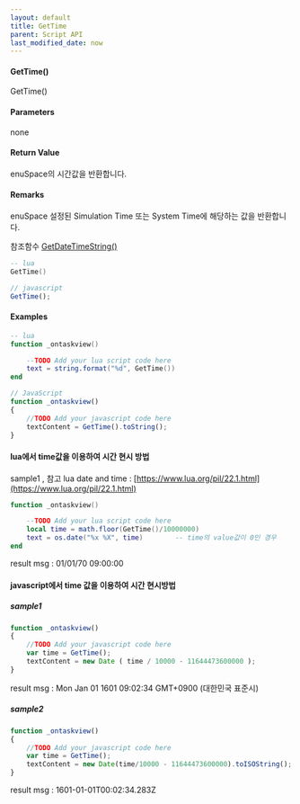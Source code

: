 ```yaml
---
layout: default
title: GetTime
parent: Script API
last_modified_date: now
---
```

#### GetTime\(\)

GetTime\(\)

#### Parameters

none

#### Return Value

enuSpace의 시간값을 반환합니다.

#### Remarks

enuSpace 설정된 Simulation Time 또는 System Time에 해당하는 값을 반환합니다.

참조함수 [GetDateTimeString\(\)](/ScriptAPI\GetDateTimeString.html)

```lua
-- lua
GetTime()
```

```js
// javascript
GetTime();
```

#### 

#### Examples

```lua
-- lua
function _ontaskview()

    --TODO Add your lua script code here
    text = string.format("%d", GetTime())
end
```

```js
// JavaScript
function _ontaskview()
{    
    //TODO Add your javascript code here
    textContent = GetTime().toString();
}
```

#### lua에서 time값을 이용하여 시간 현시 방법

sample1 , 참고 lua date and time : [https://www.lua.org/pil/22.1.html](https://www.lua.org/pil/22.1.html)

```lua
function _ontaskview()

    --TODO Add your lua script code here
    local time = math.floor(GetTime()/10000000)
    text = os.date("%x %X", time)        -- time의 value값이 0인 경우
end
```

result msg : 01/01/70 09:00:00

#### javascript에서 time 값을 이용하여 시간 현시방법

##### sample1

```js
function _ontaskview()
{    
    //TODO Add your javascript code here
    var time = GetTime();
    textContent = new Date ( time / 10000 - 11644473600000 );
}
```

result msg : Mon Jan 01 1601 09:02:34 GMT+0900 \(대한민국 표준시\)

##### sample2

```js
function _ontaskview()
{    
    //TODO Add your javascript code here
    var time = GetTime();
    textContent = new Date(time/10000 - 11644473600000).toISOString();
}
```

result msg : 1601-01-01T00:02:34.283Z

